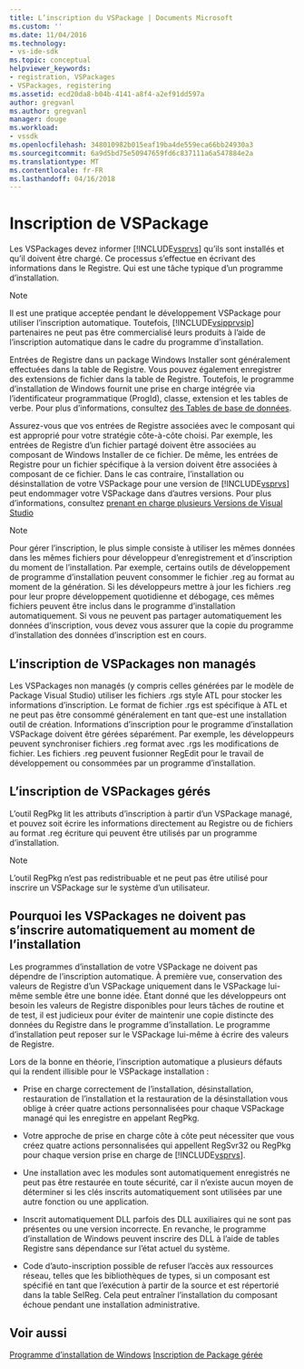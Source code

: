 ```yaml
---
title: L’inscription du VSPackage | Documents Microsoft
ms.custom: ''
ms.date: 11/04/2016
ms.technology:
- vs-ide-sdk
ms.topic: conceptual
helpviewer_keywords:
- registration, VSPackages
- VSPackages, registering
ms.assetid: ecd20da8-b04b-4141-a8f4-a2ef91dd597a
author: gregvanl
ms.author: gregvanl
manager: douge
ms.workload:
- vssdk
ms.openlocfilehash: 348010982b015eaf19ba4de559eca66bb24930a3
ms.sourcegitcommit: 6a9d5bd75e50947659fd6c837111a6a547884e2a
ms.translationtype: MT
ms.contentlocale: fr-FR
ms.lasthandoff: 04/16/2018
---
```

# <a name="vspackage-registration"></a>Inscription de VSPackage
Les VSPackages devez informer [!INCLUDE[vsprvs](../../code-quality/includes/vsprvs_md.md)] qu’ils sont installés et qu’il doivent être chargé. Ce processus s’effectue en écrivant des informations dans le Registre. Qui est une tâche typique d’un programme d’installation.  
  
> [!NOTE]
>  Il est une pratique acceptée pendant le développement VSPackage pour utiliser l’inscription automatique. Toutefois, [!INCLUDE[vsipprvsip](../../extensibility/includes/vsipprvsip_md.md)] partenaires ne peut pas être commercialisé leurs produits à l’aide de l’inscription automatique dans le cadre du programme d’installation.  
  
 Entrées de Registre dans un package Windows Installer sont généralement effectuées dans la table de Registre. Vous pouvez également enregistrer des extensions de fichier dans la table de Registre. Toutefois, le programme d’installation de Windows fournit une prise en charge intégrée via l’identificateur programmatique (ProgId), classe, extension et les tables de verbe. Pour plus d’informations, consultez [des Tables de base de données](http://msdn.microsoft.com/library/aa368259\(VS.85\).aspx).  
  
 Assurez-vous que vos entrées de Registre associées avec le composant qui est approprié pour votre stratégie côte-à-côte choisi. Par exemple, les entrées de Registre d’un fichier partagé doivent être associées au composant de Windows Installer de ce fichier. De même, les entrées de Registre pour un fichier spécifique à la version doivent être associées à composant de ce fichier. Dans le cas contraire, l’installation ou désinstallation de votre VSPackage pour une version de [!INCLUDE[vsprvs](../../code-quality/includes/vsprvs_md.md)] peut endommager votre VSPackage dans d’autres versions. Pour plus d’informations, consultez [prenant en charge plusieurs Versions de Visual Studio](../../extensibility/supporting-multiple-versions-of-visual-studio.md)  
  
> [!NOTE]
>  Pour gérer l’inscription, le plus simple consiste à utiliser les mêmes données dans les mêmes fichiers pour développeur d’enregistrement et d’inscription du moment de l’installation. Par exemple, certains outils de développement de programme d’installation peuvent consommer le fichier .reg au format au moment de la génération. Si les développeurs mettre à jour les fichiers .reg pour leur propre développement quotidienne et débogage, ces mêmes fichiers peuvent être inclus dans le programme d’installation automatiquement. Si vous ne peuvent pas partager automatiquement les données d’inscription, vous devez vous assurer que la copie du programme d’installation des données d’inscription est en cours.  
  
## <a name="registering-unmanaged-vspackages"></a>L’inscription de VSPackages non managés  
 Les VSPackages non managés (y compris celles générées par le modèle de Package Visual Studio) utiliser les fichiers .rgs style ATL pour stocker les informations d’inscription. Le format de fichier .rgs est spécifique à ATL et ne peut pas être consommé généralement en tant que-est une installation outil de création. Informations d’inscription pour le programme d’installation VSPackage doivent être gérées séparément. Par exemple, les développeurs peuvent synchroniser fichiers .reg format avec .rgs les modifications de fichier. Les fichiers .reg peuvent fusionner RegEdit pour le travail de développement ou consommées par un programme d’installation.  
  
## <a name="registering-managed-vspackages"></a>L’inscription de VSPackages gérés  
 L’outil RegPkg lit les attributs d’inscription à partir d’un VSPackage managé, et pouvez soit écrire les informations directement au Registre ou de fichiers au format .reg écriture qui peuvent être utilisés par un programme d’installation.  
  
> [!NOTE]
>  L’outil RegPkg n’est pas redistribuable et ne peut pas être utilisé pour inscrire un VSPackage sur le système d’un utilisateur.  
  
## <a name="why-vspackages-should-not-self-register-at-install-time"></a>Pourquoi les VSPackages ne doivent pas s’inscrire automatiquement au moment de l’installation  
 Les programmes d’installation de votre VSPackage ne doivent pas dépendre de l’inscription automatique. À première vue, conservation des valeurs de Registre d’un VSPackage uniquement dans le VSPackage lui-même semble être une bonne idée. Étant donné que les développeurs ont besoin les valeurs de Registre disponibles pour leurs tâches de routine et de test, il est judicieux pour éviter de maintenir une copie distincte des données du Registre dans le programme d’installation. Le programme d’installation peut reposer sur le VSPackage lui-même à écrire des valeurs de Registre.  
  
 Lors de la bonne en théorie, l’inscription automatique a plusieurs défauts qui la rendent illisible pour le VSPackage installation :  
  
-   Prise en charge correctement de l’installation, désinstallation, restauration de l’installation et la restauration de la désinstallation vous oblige à créer quatre actions personnalisées pour chaque VSPackage managé qui les enregistre en appelant RegPkg.  
  
-   Votre approche de prise en charge côte à côte peut nécessiter que vous créez quatre actions personnalisées qui appellent RegSvr32 ou RegPkg pour chaque version prise en charge de [!INCLUDE[vsprvs](../../code-quality/includes/vsprvs_md.md)].  
  
-   Une installation avec les modules sont automatiquement enregistrés ne peut pas être restaurée en toute sécurité, car il n’existe aucun moyen de déterminer si les clés inscrits automatiquement sont utilisées par une autre fonction ou une application.  
  
-   Inscrit automatiquement DLL parfois des DLL auxiliaires qui ne sont pas présentes ou une version incorrecte. En revanche, le programme d’installation de Windows peuvent inscrire des DLL à l’aide de tables Registre sans dépendance sur l’état actuel du système.  
  
-   Code d’auto-inscription possible de refuser l’accès aux ressources réseau, telles que les bibliothèques de types, si un composant est spécifié en tant que l’exécution à partir de la source et est répertorié dans la table SelReg. Cela peut entraîner l’installation du composant échoue pendant une installation administrative.  
  
## <a name="see-also"></a>Voir aussi  
 [Programme d’installation de Windows](http://msdn.microsoft.com/library/cc185688\(VS.85\).aspx)   
 [Inscription de Package gérée](http://msdn.microsoft.com/en-us/f69e0ea3-6a92-4639-8ca9-4c9c210e58a1)